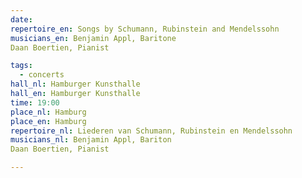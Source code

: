 ```yaml
---
date:
repertoire_en: Songs by Schumann, Rubinstein and Mendelssohn
musicians_en: Benjamin Appl, Baritone
Daan Boertien, Pianist

tags:
  - concerts
hall_nl: Hamburger Kunsthalle
hall_en: Hamburger Kunsthalle
time: 19:00
place_nl: Hamburg
place_en: Hamburg
repertoire_nl: Liederen van Schumann, Rubinstein en Mendelssohn
musicians_nl: Benjamin Appl, Bariton
Daan Boertien, Pianist

---
```


